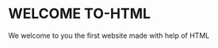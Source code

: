 <!DOCTYPE html>
<html lang="en">
<head>
    <meta charset="UTF-8">
    <meta name="viewport" content="width=device-width, initial-scale=1.0">
    <title>WELCOME</title>
</head>
<body>
    <h1>WELCOME TO-HTML</h1>
    <p>We welcome to you the first website made with help of HTML</p>
  
</body>
</html>
